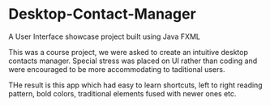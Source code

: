 # Desktop-Contact-Manager
A User Interface showcase project built using Java FXML

This was a course project, we were asked to create an intuitive desktop contacts manager. 
Special stress was placed on UI rather than coding and were encouraged to be more accommodating to taditional users.

THe result is this app which had easy to learn shortcuts, left to right reading pattern, bold colors, traditional elements 
fused with newer ones etc. 
